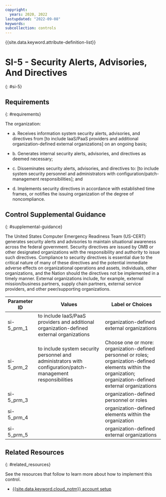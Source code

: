 ```yaml
---
copyright:
  years: 2020, 2022
lastupdated: "2022-09-08"
keywords: 
subcollection: controls
---
```


{{site.data.keyword.attribute-definition-list}}

# SI-5 - Security Alerts, Advisories, And Directives
{: #si-5}

## Requirements
{: #requirements}

The organization:

- a. Receives information system security alerts, advisories, and directives from [to include IaaS/PaaS providers and additional organization-defined external organizations] on an ongoing basis;

- b. Generates internal security alerts, advisories, and directives as deemed necessary;

- c. Disseminates security alerts, advisories, and directives to: [to include system security personnel and administrators with configuration/patch-management responsibilities]; and

- d. Implements security directives in accordance with established time frames, or notifies the issuing organization of the degree of noncompliance.

## Control Supplemental Guidance
{: #supplemental-guidance}

The United States Computer Emergency Readiness Team (US-CERT) generates security alerts and advisories to maintain situational awareness across the federal government. Security directives are issued by OMB or other designated organizations with the responsibility and authority to issue such directives. Compliance to security directives is essential due to the critical nature of many of these directives and the potential immediate adverse effects on organizational operations and assets, individuals, other organizations, and the Nation should the directives not be implemented in a timely manner. External organizations include, for example, external mission/business partners, supply chain partners, external service providers, and other peer/supporting organizations.

| Parameter ID | Values | Label or Choices |
|---|---|---|
| si-5_prm_1 | to include IaaS/PaaS providers and additional organization-defined external organizations | organization-defined external organizations |
| si-5_prm_2 | to include system security personnel and administrators with configuration/patch-management responsibilities | Choose one or more: organization-defined personnel or roles; organization-defined elements within the organization; organization-defined external organizations |
| si-5_prm_3 |  | organization-defined personnel or roles |
| si-5_prm_4 |  | organization-defined elements within the organization |
| si-5_prm_5 |  | organization-defined external organizations |


## Related Resources
{: #related_resources}

See the resources that follow to learn more about how to implement this control.

- [{{site.data.keyword.cloud_notm}} account setup](/docs/framework-financial-services?topic=framework-financial-services-shared-account-setup)

